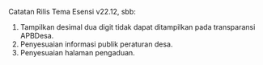 Catatan Rilis Tema Esensi v22.12, sbb:

1. Tampilkan desimal dua digit tidak dapat ditampilkan pada transparansi APBDesa.
2. Penyesuaian informasi publik peraturan desa.
3. Penyesuaian halaman pengaduan.